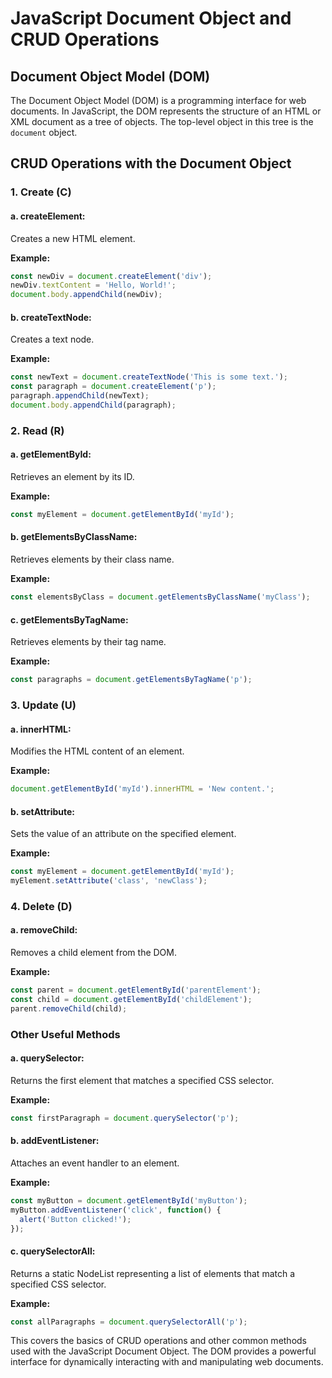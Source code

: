 # JavaScript Document Object and CRUD Operations

## Document Object Model (DOM)

The Document Object Model (DOM) is a programming interface for web documents. In JavaScript, the DOM represents the structure of an HTML or XML document as a tree of objects. The top-level object in this tree is the `document` object.

## CRUD Operations with the Document Object

### 1. **Create (C)**

#### a. **createElement:**
Creates a new HTML element.

**Example:**
```javascript
const newDiv = document.createElement('div');
newDiv.textContent = 'Hello, World!';
document.body.appendChild(newDiv);
```

#### b. **createTextNode:**
Creates a text node.

**Example:**
```javascript
const newText = document.createTextNode('This is some text.');
const paragraph = document.createElement('p');
paragraph.appendChild(newText);
document.body.appendChild(paragraph);
```

### 2. **Read (R)**

#### a. **getElementById:**
Retrieves an element by its ID.

**Example:**
```javascript
const myElement = document.getElementById('myId');
```

#### b. **getElementsByClassName:**
Retrieves elements by their class name.

**Example:**
```javascript
const elementsByClass = document.getElementsByClassName('myClass');
```

#### c. **getElementsByTagName:**
Retrieves elements by their tag name.

**Example:**
```javascript
const paragraphs = document.getElementsByTagName('p');
```

### 3. **Update (U)**

#### a. **innerHTML:**
Modifies the HTML content of an element.

**Example:**
```javascript
document.getElementById('myId').innerHTML = 'New content.';
```

#### b. **setAttribute:**
Sets the value of an attribute on the specified element.

**Example:**
```javascript
const myElement = document.getElementById('myId');
myElement.setAttribute('class', 'newClass');
```

### 4. **Delete (D)**

#### a. **removeChild:**
Removes a child element from the DOM.

**Example:**
```javascript
const parent = document.getElementById('parentElement');
const child = document.getElementById('childElement');
parent.removeChild(child);
```

### Other Useful Methods

#### a. **querySelector:**
Returns the first element that matches a specified CSS selector.

**Example:**
```javascript
const firstParagraph = document.querySelector('p');
```

#### b. **addEventListener:**
Attaches an event handler to an element.

**Example:**
```javascript
const myButton = document.getElementById('myButton');
myButton.addEventListener('click', function() {
  alert('Button clicked!');
});
```

#### c. **querySelectorAll:**
Returns a static NodeList representing a list of elements that match a specified CSS selector.

**Example:**
```javascript
const allParagraphs = document.querySelectorAll('p');
```

This covers the basics of CRUD operations and other common methods used with the JavaScript Document Object. The DOM provides a powerful interface for dynamically interacting with and manipulating web documents.